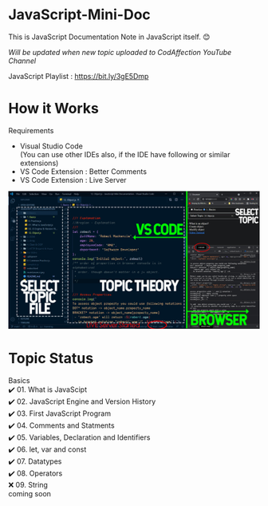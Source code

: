 # JavaScript-Mini-Doc

This is JavaScript Documentation Note in JavaScript itself. :blush:

*Will be updated when new topic uploaded to CodAffection YouTube Channel*

JavaScript Playlist : https://bit.ly/3gE5Dmp

# How it Works

Requirements
* Visual Studio Code  
(You can use other IDEs also, if the IDE have following or similar extensions)  
* VS Code Extension : Better Comments  
* VS Code Extension : Live Server  

<img src="How it works.jpg">



# Topic Status
Basics  
:heavy_check_mark: 01. What is JavaScipt  
:heavy_check_mark: 02. JavaScript Engine and Version History    
:heavy_check_mark: 03. First JavaScript Program  
:heavy_check_mark: 04. Comments and Statments  
:heavy_check_mark: 05. Variables, Declaration and Identifiers  
:heavy_check_mark: 06. let, var and const  
:heavy_check_mark: 07. Datatypes  
:heavy_check_mark: 08. Operators  
:x: 09. String  
coming soon   